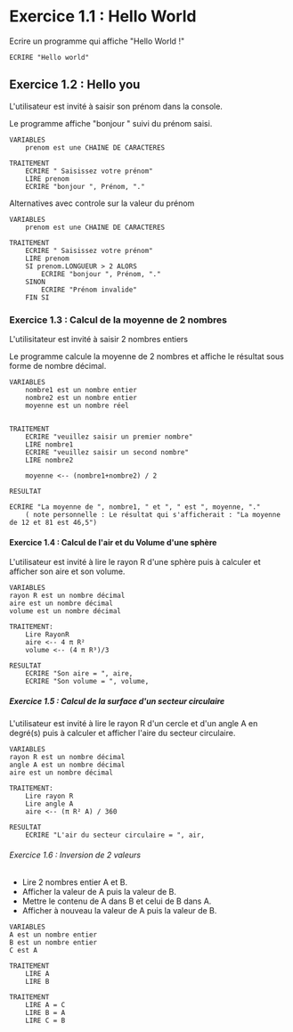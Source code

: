 # Exercice 1.1 : Hello World
Ecrire un programme qui affiche "Hello World !"


```
ECRIRE "Hello world"
```

## Exercice 1.2 : Hello you 
L'utilisateur est invité à saisir son prénom dans la console.

Le programme affiche "bonjour " suivi du prénom saisi.

```
VARIABLES 
    prenom est une CHAINE DE CARACTERES

TRAITEMENT  
    ECRIRE " Saisissez votre prénom"
    LIRE prenom
    ECRIRE "bonjour ", Prénom, "." 
```

Alternatives avec controle sur la valeur du prénom 

```
VARIABLES 
    prenom est une CHAINE DE CARACTERES

TRAITEMENT  
    ECRIRE " Saisissez votre prénom"
    LIRE prenom
    SI prenom.LONGUEUR > 2 ALORS
        ECRIRE "bonjour ", Prénom, "."
    SINON
        ECRIRE "Prénom invalide"
    FIN SI
 ```    


### Exercice 1.3 : Calcul de la moyenne de 2 nombres
L'utilisitateur est invité à saisir 2 nombres entiers

Le programme calcule la moyenne de 2 nombres et affiche le résultat sous forme de nombre décimal.


```
VARIABLES
    nombre1 est un nombre entier
    nombre2 est un nombre entier
    moyenne est un nombre réel


TRAITEMENT
    ECRIRE "veuillez saisir un premier nombre"
    LIRE nombre1
    ECRIRE "veuillez saisir un second nombre"
    LIRE nombre2
    
    moyenne <-- (nombre1+nombre2) / 2

RESULTAT 

ECRIRE "La moyenne de ", nombre1, " et ", " est ", moyenne, "."
    ( note personnelle : Le résultat qui s'afficherait : "La moyenne de 12 et 81 est 46,5")
```

#### Exercice 1.4 : Calcul de l'air et du Volume d'une sphère
L'utilisateur est invité à lire le rayon R d'une sphère puis à calculer et afficher son aire et son volume.


```
VARIABLES
rayon R est un nombre décimal
aire est un nombre décimal
volume est un nombre décimal

TRAITEMENT:
    Lire RayonR
    aire <-- 4 π R² 
    volume <-- (4 π R³)/3

RESULTAT
    ECRIRE "Son aire = ", aire,
    ECRIRE "Son volume = ", volume,
```


##### Exercice 1.5 : Calcul de la surface d'un secteur circulaire
L'utilisateur est invité à lire le rayon R d'un cercle et d'un angle A en degré(s) puis à calculer et afficher l'aire du secteur circulaire.


```
VARIABLES
rayon R est un nombre décimal
angle A est un nombre décimal
aire est un nombre décimal

TRAITEMENT:
    Lire rayon R
    Lire angle A
    aire <-- (π R² A) / 360

RESULTAT
    ECRIRE "L'air du secteur circulaire = ", air,
```

###### Exercice 1.6 : Inversion de 2 valeurs
- Lire 2 nombres entier A et B.
- Afficher la valeur de A puis la valeur de B.
- Mettre le contenu de A dans B et celui de B dans A.
- Afficher à nouveau la valeur de A puis la valeur de B.


```
VARIABLES
A est un nombre entier
B est un nombre entier
C est A 

TRAITEMENT
    LIRE A
    LIRE B

TRAITEMENT
    LIRE A = C
    LIRE B = A
    LIRE C = B
